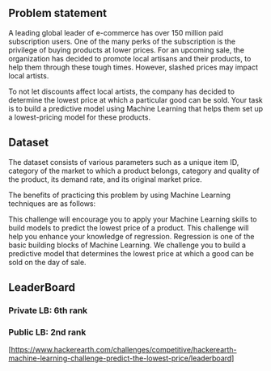 ## Problem statement

A leading global leader of e-commerce has over 150 million paid subscription users. One of the many perks of the subscription is the privilege of buying products at lower prices. For an upcoming sale, the organization has decided to promote local artisans and their products, to help them through these tough times. However, slashed prices may impact local artists.

To not let discounts affect local artists, the company has decided to determine the lowest price at which a particular good can be sold. Your task is to build a predictive model using Machine Learning that helps them set up a lowest-pricing model for these products.

## Dataset

The dataset consists of various parameters such as a unique item ID, category of the market to which a product belongs, category and quality of the product, its demand rate, and its original market price.

The benefits of practicing this problem by using Machine Learning techniques are as follows:

This challenge will encourage you to apply your Machine Learning skills to build models to predict the lowest price of a product.
This challenge will help you enhance your knowledge of regression. Regression is one of the basic building blocks of Machine Learning.
We challenge you to build a predictive model that determines the lowest price at which a good can be sold on the day of sale.

## LeaderBoard
### Private LB: 6th rank
### Public LB: 2nd rank
[https://www.hackerearth.com/challenges/competitive/hackerearth-machine-learning-challenge-predict-the-lowest-price/leaderboard]
